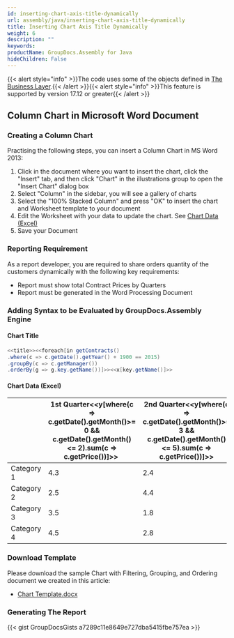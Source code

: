 ```yaml
---
id: inserting-chart-axis-title-dynamically
url: assembly/java/inserting-chart-axis-title-dynamically
title: Inserting Chart Axis Title Dynamically
weight: 6
description: ""
keywords: 
productName: GroupDocs.Assembly for Java
hideChildren: False
---
```

{{< alert style="info" >}}The code uses some of the objects defined in [The Business Layer](https://docs.groupdocs.com/assembly/java/the-business-layer/).{{< /alert >}}{{< alert style="info" >}}This feature is supported by version 17.12 or greater{{< /alert >}}

## Column Chart in Microsoft Word Document

### Creating a Column Chart

Practising the following steps, you can insert a Column Chart in MS Word 2013:

1.  Click in the document where you want to insert the chart, click the "Insert" tab, and then click "Chart" in the illustrations group to open the "Insert Chart" dialog box
2.  Select "Column" in the sidebar, you will see a gallery of charts
3.  Select the "100% Stacked Column" and press "OK" to insert the chart and Worksheet template to your document
4.  Edit the Worksheet with your data to update the chart. See [Chart Data (Excel)](https://docs.groupdocs.com/assembly/java/inserting-chart-axis-title-dynamically/#adding-syntax-to-be-evaluated-by-groupdocsassembly-engine)
5.  Save your Document

### Reporting Requirement

As a report developer, you are required to share orders quantity of the customers dynamically with the following key requirements:

*   Report must show total Contract Prices by Quarters
*   Report must be generated in the Word Processing Document

### Adding Syntax to be Evaluated by GroupDocs.Assembly Engine

#### Chart Title

```java
<<title>><<foreach[in getContracts()
.where(c => c.getDate().getYear() + 1900 == 2015)
.groupBy(c => c.getManager())
.orderBy(g => g.key.getName())]>><<x[key.getName()]>>
```

#### Chart Data (Excel)

|   | 1st Quarter<<y[where(c => c.getDate().getMonth()>= 0 && c.getDate().getMonth() <= 2).sum(c => c.getPrice())]>>  | 2nd Quarter<<y[where(c => c.getDate().getMonth()>= 3 && c.getDate().getMonth() <= 5).sum(c => c.getPrice())]>> | 3rd Quarter<<y[where(c => c.getDate().getMonth()>= 6 && c.getDate().getMonth()<= 8).sum(c => c.getPrice())]>> | 4th Quarter<<y[where(c => c.getDate().getMonth()>= 9 && c.getDate().getMonth()<= 11).sum(c => c.getPrice())]>> |
| --- | --- | --- | --- | --- |
| Category 1 | 4.3 | 2.4 | 2 | 3 |
| Category 2 | 2.5 | 4.4 | 2 | 2 |
| Category 3 | 3.5 | 1.8 | 3 | 5 |
| Category 4 | 4.5 | 2.8 | 5 | 2 |

### Download Template

Please download the sample Chart with Filtering, Grouping, and Ordering document we created in this article:

*   [Chart Template.docx](https://github.com/groupdocs-assembly/GroupDocs.Assembly-for-Java/blob/master/Examples/GroupDocs.Assembly.Examples.Java/Data/Storage/Word%20Templates/Chart%20with%20Filtering%2C%20Grouping%2C%20and%20Ordering_dynamic_title.docx)

### Generating The Report

{{< gist GroupDocsGists a7289c11e8649e727dba5415fbe757ea >}}


